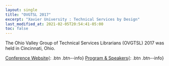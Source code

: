 ```yaml
---
layout: single
title: "OVGTSL 2017"
excerpt: "Xavier University : Technical Services by Design"
last_modified_at: 2021-02-05T20:54:41-05:00
toc: false
---
```


The Ohio Valley Group of Technical Services Librarians (OVGTSL) 2017 was held in Cincinnati, Ohio.

[Conference Website](https://www.exhibit.xavier.edu/ovgtsl_2017/){: .btn .btn--info}
[Program & Speakers](https://www.exhibit.xavier.edu/ovgtsl_2017/program.html){: .btn .btn--info}
